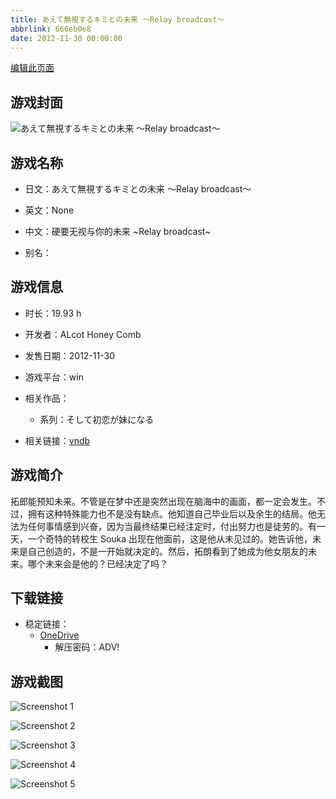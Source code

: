 ```yaml
---
title: あえて無視するキミとの未来 ～Relay broadcast～
abbrlink: 666eb0e8
date: 2012-11-30 00:00:00
---
```

[编辑此页面](https://github.com/ACG-3/ADV3-source/blob/main/source/_posts/games/%E3%81%82%E3%81%88%E3%81%A6%E7%84%A1%E8%A6%96%E3%81%99%E3%82%8B%E3%82%AD%E3%83%9F%E3%81%A8%E3%81%AE%E6%9C%AA%E6%9D%A5%20%EF%BD%9ERelay%20broadcast%EF%BD%9E.md)

## 游戏封面

![あえて無視するキミとの未来 ～Relay broadcast～](https://pan.timero.xyz/d/onedrive/img_lib_001/%E3%81%82%E3%81%88%E3%81%A6%E7%84%A1%E8%A6%96%E3%81%99%E3%82%8B%E3%82%AD%E3%83%9F%E3%81%A8%E3%81%AE%E6%9C%AA%E6%9D%A5%20%EF%BD%9ERelay%20broadcast%EF%BD%9E_cover.avif)


## 游戏名称

- 日文：あえて無視するキミとの未来 ～Relay broadcast～
- 英文：None
- 中文：硬要无视与你的未来 ~Relay broadcast~

- 别名：


## 游戏信息

- 时长：19.93 h
- 开发者：ALcot Honey Comb
- 发售日期：2012-11-30
- 游戏平台：win
- 相关作品：
   - 系列：そして初恋が妹になる

- 相关链接：[vndb](https://vndb.org/v10803)


## 游戏简介

拓郎能预知未来。不管是在梦中还是突然出现在脑海中的画面，都一定会发生。不过，拥有这种特殊能力也不是没有缺点。他知道自己毕业后以及余生的结局。他无法为任何事情感到兴奋，因为当最终结果已经注定时，付出努力也是徒劳的。有一天，一个奇特的转校生 Souka 出现在他面前，这是他从未见过的。她告诉他，未来是自己创造的，不是一开始就决定的。然后，拓朗看到了她成为他女朋友的未来。哪个未来会是他的？已经决定了吗？




## 下载链接

- 稳定链接：
    - [OneDrive](https://pan.timero.xyz/onedrive/adv_lib_001/%E3%81%82%E3%81%88%E3%81%A6%E7%84%A1%E8%A6%96%E3%81%99%E3%82%8B%E3%82%AD%E3%83%9F%E3%81%A8%E3%81%AE%E6%9C%AA%E6%9D%A5%20%EF%BD%9ERelay%20broadcast%EF%BD%9E)
        - 解压密码：ADV!



## 游戏截图


![Screenshot 1](https://pan.timero.xyz/d/onedrive/img_lib_001/%E3%81%82%E3%81%88%E3%81%A6%E7%84%A1%E8%A6%96%E3%81%99%E3%82%8B%E3%82%AD%E3%83%9F%E3%81%A8%E3%81%AE%E6%9C%AA%E6%9D%A5%20%EF%BD%9ERelay%20broadcast%EF%BD%9E_Screenshot_1.avif)

![Screenshot 2](https://pan.timero.xyz/d/onedrive/img_lib_001/%E3%81%82%E3%81%88%E3%81%A6%E7%84%A1%E8%A6%96%E3%81%99%E3%82%8B%E3%82%AD%E3%83%9F%E3%81%A8%E3%81%AE%E6%9C%AA%E6%9D%A5%20%EF%BD%9ERelay%20broadcast%EF%BD%9E_Screenshot_2.avif)

![Screenshot 3](https://pan.timero.xyz/d/onedrive/img_lib_001/%E3%81%82%E3%81%88%E3%81%A6%E7%84%A1%E8%A6%96%E3%81%99%E3%82%8B%E3%82%AD%E3%83%9F%E3%81%A8%E3%81%AE%E6%9C%AA%E6%9D%A5%20%EF%BD%9ERelay%20broadcast%EF%BD%9E_Screenshot_3.avif)

![Screenshot 4](https://pan.timero.xyz/d/onedrive/img_lib_001/%E3%81%82%E3%81%88%E3%81%A6%E7%84%A1%E8%A6%96%E3%81%99%E3%82%8B%E3%82%AD%E3%83%9F%E3%81%A8%E3%81%AE%E6%9C%AA%E6%9D%A5%20%EF%BD%9ERelay%20broadcast%EF%BD%9E_Screenshot_4.avif)

![Screenshot 5](https://pan.timero.xyz/d/onedrive/img_lib_001/%E3%81%82%E3%81%88%E3%81%A6%E7%84%A1%E8%A6%96%E3%81%99%E3%82%8B%E3%82%AD%E3%83%9F%E3%81%A8%E3%81%AE%E6%9C%AA%E6%9D%A5%20%EF%BD%9ERelay%20broadcast%EF%BD%9E_Screenshot_5.avif)

